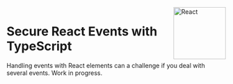 <a href="https://reactjs.org/">
  <img src="https://upload.wikimedia.org/wikipedia/commons/a/a7/React-icon.svg" alt="React" align="right"  width="120" />
</a>

# Secure React Events with TypeScript

Handling events with React elements can a challenge if you deal with several events. Work in progress.
